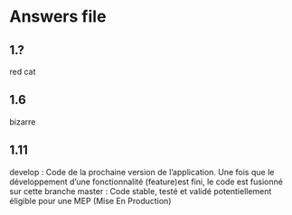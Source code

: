 # Answers file

## 1.?
red cat

## 1.6
bizarre


## 1.11
develop : Code de la prochaine version de l’application. Une fois que le développement d’une fonctionnalité (feature)est fini, le code est fusionné sur cette branche
master : Code stable, testé et validé potentiellement éligible pour une MEP (Mise En Production)
